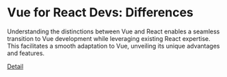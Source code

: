 # Vue for React Devs: Differences

Understanding the distinctions between Vue and React enables a seamless transition to Vue development while leveraging existing React expertise. This facilitates a smooth adaptation to Vue, unveiling its unique advantages and features. 

[Detail](https://eduitfree.com/courses/vue-for-react-devs-differences)